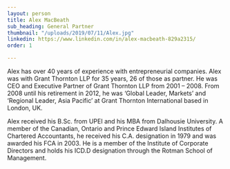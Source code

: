 ```yaml
---
layout: person
title: Alex MacBeath
sub_heading: General Partner
thumbnail: "/uploads/2019/07/11/Alex.jpg"
linkedin: https://www.linkedin.com/in/alex-macbeath-829a2315/
order: 1

---
```

Alex has over 40 years of experience with entrepreneurial companies. Alex was with Grant Thornton LLP for 35 years, 26 of those as partner. He was CEO and Executive Partner of Grant Thornton LLP from 2001 – 2008. From 2008 until his retirement in 2012, he was ‘Global Leader, Markets’ and ‘Regional Leader, Asia Pacific’ at Grant Thornton International based in London, UK.

Alex received his B.Sc. from UPEI and his MBA from Dalhousie University. A member of the Canadian, Ontario and Prince Edward Island Institutes of Chartered Accountants, he received his C.A. designation in 1979 and was awarded his FCA in 2003. He is a member of the Institute of Corporate Directors and holds his ICD.D designation through the Rotman School of Management.